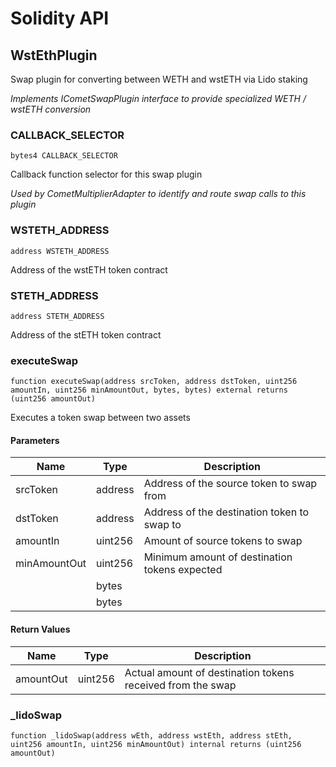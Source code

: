 # Solidity API

## WstEthPlugin

Swap plugin for converting between WETH and wstETH via Lido staking

_Implements ICometSwapPlugin interface to provide specialized WETH / wstETH conversion_

### CALLBACK_SELECTOR

```solidity
bytes4 CALLBACK_SELECTOR
```

Callback function selector for this swap plugin

_Used by CometMultiplierAdapter to identify and route swap calls to this plugin_

### WSTETH_ADDRESS

```solidity
address WSTETH_ADDRESS
```

Address of the wstETH token contract

### STETH_ADDRESS

```solidity
address STETH_ADDRESS
```

Address of the stETH token contract

### executeSwap

```solidity
function executeSwap(address srcToken, address dstToken, uint256 amountIn, uint256 minAmountOut, bytes, bytes) external returns (uint256 amountOut)
```

Executes a token swap between two assets

#### Parameters

| Name | Type | Description |
| ---- | ---- | ----------- |
| srcToken | address | Address of the source token to swap from |
| dstToken | address | Address of the destination token to swap to |
| amountIn | uint256 | Amount of source tokens to swap |
| minAmountOut | uint256 | Minimum amount of destination tokens expected |
|  | bytes |  |
|  | bytes |  |

#### Return Values

| Name | Type | Description |
| ---- | ---- | ----------- |
| amountOut | uint256 | Actual amount of destination tokens received from the swap |

### _lidoSwap

```solidity
function _lidoSwap(address wEth, address wstEth, address stEth, uint256 amountIn, uint256 minAmountOut) internal returns (uint256 amountOut)
```

